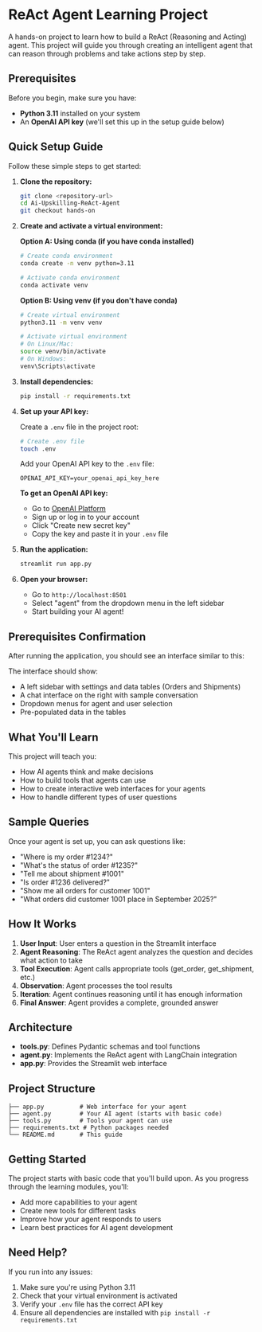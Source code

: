 # ReAct Agent Learning Project

A hands-on project to learn how to build a ReAct (Reasoning and Acting) agent. This project will guide you through creating an intelligent agent that can reason through problems and take actions step by step.

## Prerequisites

Before you begin, make sure you have:
- **Python 3.11** installed on your system
- An **OpenAI API key** (we'll set this up in the setup guide below)

## Quick Setup Guide

Follow these simple steps to get started:

1. **Clone the repository:**
   ```bash
   git clone <repository-url>
   cd Ai-Upskilling-ReAct-Agent
   git checkout hands-on
   ```

2. **Create and activate a virtual environment:**

   **Option A: Using conda (if you have conda installed)**
   ```bash
   # Create conda environment
   conda create -n venv python=3.11
   
   # Activate conda environment
   conda activate venv
   ```

   **Option B: Using venv (if you don't have conda)**
   ```bash
   # Create virtual environment
   python3.11 -m venv venv
   
   # Activate virtual environment
   # On Linux/Mac:
   source venv/bin/activate
   # On Windows:
   venv\Scripts\activate
   ```

3. **Install dependencies:**
   ```bash
   pip install -r requirements.txt
   ```

4. **Set up your API key:**
   
   Create a `.env` file in the project root:
   ```bash
   # Create .env file
   touch .env
   ```
   
   Add your OpenAI API key to the `.env` file:
   ```
   OPENAI_API_KEY=your_openai_api_key_here
   ```
   
   **To get an OpenAI API key:**
   - Go to [OpenAI Platform](https://platform.openai.com/api-keys)
   - Sign up or log in to your account
   - Click "Create new secret key"
   - Copy the key and paste it in your `.env` file

5. **Run the application:**
   ```bash
   streamlit run app.py
   ```

6. **Open your browser:**
   - Go to `http://localhost:8501`
   - Select "agent" from the dropdown menu in the left sidebar
   - Start building your AI agent!

## Prerequisites Confirmation

After running the application, you should see an interface similar to this:

The interface should show:
- A left sidebar with settings and data tables (Orders and Shipments)
- A chat interface on the right with sample conversation
- Dropdown menus for agent and user selection
- Pre-populated data in the tables

## What You'll Learn

This project will teach you:
- How AI agents think and make decisions
- How to build tools that agents can use
- How to create interactive web interfaces for your agents
- How to handle different types of user questions

## Sample Queries

Once your agent is set up, you can ask questions like:
- "Where is my order #1234?"
- "What's the status of order #1235?"
- "Tell me about shipment #1001"
- "Is order #1236 delivered?"
- "Show me all orders for customer 1001"
- "What orders did customer 1001 place in September 2025?"

## How It Works

1. **User Input**: User enters a question in the Streamlit interface
2. **Agent Reasoning**: The ReAct agent analyzes the question and decides what action to take
3. **Tool Execution**: Agent calls appropriate tools (get_order, get_shipment, etc.)
4. **Observation**: Agent processes the tool results
5. **Iteration**: Agent continues reasoning until it has enough information
6. **Final Answer**: Agent provides a complete, grounded answer

## Architecture

- **tools.py**: Defines Pydantic schemas and tool functions
- **agent.py**: Implements the ReAct agent with LangChain integration
- **app.py**: Provides the Streamlit web interface

## Project Structure

```
├── app.py          # Web interface for your agent
├── agent.py        # Your AI agent (starts with basic code)
├── tools.py        # Tools your agent can use
├── requirements.txt # Python packages needed
└── README.md       # This guide
```

## Getting Started

The project starts with basic code that you'll build upon. As you progress through the learning modules, you'll:
- Add more capabilities to your agent
- Create new tools for different tasks
- Improve how your agent responds to users
- Learn best practices for AI agent development

## Need Help?

If you run into any issues:
1. Make sure you're using Python 3.11
2. Check that your virtual environment is activated
3. Verify your `.env` file has the correct API key
4. Ensure all dependencies are installed with `pip install -r requirements.txt`
